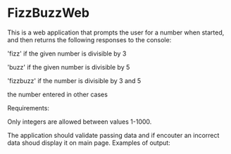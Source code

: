 # FizzBuzzWeb
This is a web application that prompts the user for a number when started, and then returns the following responses to the console:

'fizz' if the given number is divisible by 3

'buzz' if the given number is divisible by 5

'fizzbuzz' if the number is divisible by 3 and 5

the number entered in other cases

Requirements:

Only integers are allowed between values 1-1000.

The application should validate passing data and if encouter an incorrect data shoud display it on main page.
Examples of output:
